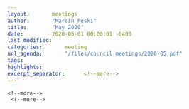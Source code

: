 ```yaml
---
layout:       meetings
author:       "Marcin Peski"
title:        "May 2020"
date:         2020-05-01 00:00:01 -0400
last_modified:      
categories:       meeting
url_agenda:       "/files/council meetings/2020-05.pdf"
tags:       
highlights:      
excerpt_separator:      <!--more-->
---
```

 <!--more-->
  <!--more-->
   <!--more-->
    <!--more-->
     <!--more-->
